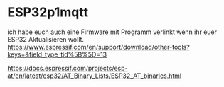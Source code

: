 # ESP32p1mqtt
ich habe euch auch eine Firmware mit Programm verlinkt wenn ihr euer ESP32 Aktualisieren wollt.
https://www.espressif.com/en/support/download/other-tools?keys=&field_type_tid%5B%5D=13

https://docs.espressif.com/projects/esp-at/en/latest/esp32/AT_Binary_Lists/ESP32_AT_binaries.html
